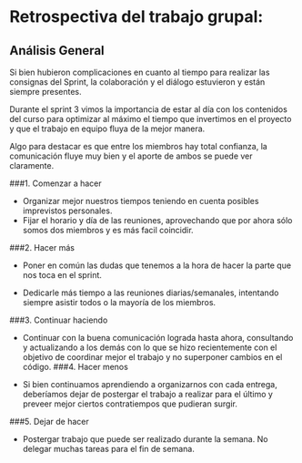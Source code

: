 # Retrospectiva del trabajo grupal:
## Análisis General

Si bien hubieron complicaciones en cuanto al tiempo para realizar las consignas del Sprint, la colaboración y el diálogo estuvieron y están siempre presentes.

Durante el sprint 3 vimos la importancia de estar al día con los contenidos del curso para optimizar al máximo el tiempo que invertimos en el proyecto y que el trabajo en equipo fluya de la mejor manera.

Algo para destacar es que entre los miembros hay total confianza, la comunicación fluye muy bien y el aporte de ambos se puede ver claramente.


###1. Comenzar a hacer
- Organizar mejor nuestros tiempos teniendo en cuenta posibles imprevistos personales.
- Fijar el horario y día de las reuniones, aprovechando que por ahora sólo somos dos miembros y es más facil coincidir.


###2. Hacer más

- Poner en común las dudas que tenemos a la hora de hacer la parte que nos toca en el sprint.

- Dedicarle más tiempo a las reuniones diarias/semanales, intentando siempre asistir todos o la mayoría de los miembros.


###3. Continuar haciendo

- Continuar con la buena comunicación lograda hasta ahora, consultando y actualizando a los demás con lo que se hizo recientemente con el objetivo de coordinar mejor el trabajo y no superponer cambios en el código.
###4. Hacer menos

- Si bien continuamos aprendiendo a organizarnos con cada entrega, deberíamos dejar de postergar el trabajo a realizar para el último y preveer mejor ciertos contratiempos que pudieran surgir.


###5. Dejar de hacer

- Postergar trabajo que puede ser realizado durante la semana. No delegar muchas tareas para el fin de semana.
